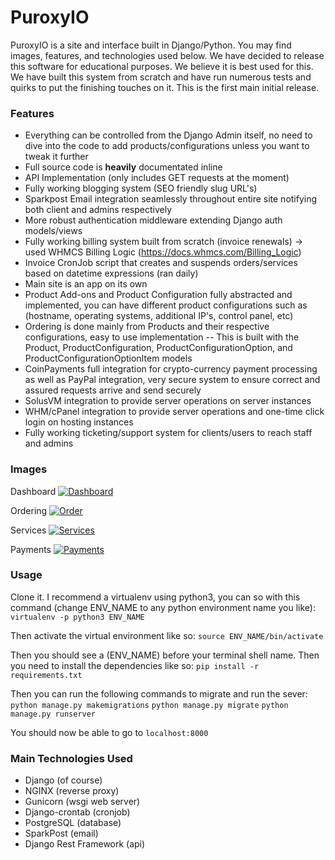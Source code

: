 # PuroxyIO
PuroxyIO is a site and interface built in Django/Python. You may find images, features, and technologies used below. We have decided to release this software for educational purposes. We believe it is best used for this. We have built this system from scratch and have run numerous tests and quirks to put the finishing touches on it. This is the first main initial release.

### Features
- Everything can be controlled from the Django Admin itself, no need to dive into the code to add products/configurations unless you want to tweak it further
- Full source code is **heavily** documentated inline
- API Implementation (only includes GET requests at the moment)
- Fully working blogging system (SEO friendly slug URL's)
- Sparkpost Email integration seamlessly throughout entire site notifying both client and admins respectively
- More robust authentication middleware extending Django auth models/views
- Fully working billing system built from scratch (invoice renewals) -> used WHMCS Billing Logic (https://docs.whmcs.com/Billing_Logic)
- Invoice CronJob script that creates and suspends orders/services based on datetime expressions (ran daily)
- Main site is an app on its own
- Product Add-ons and Product Configuration fully abstracted and implemented, you can have different product configurations such as (hostname, operating systems, additional IP's, control panel, etc)
- Ordering is done mainly from Products and their respective configurations, easy to use implementation
-- This is built with the Product, ProductConfiguration, ProductConfigurationOption, and ProductConfigurationOptionItem models
- CoinPayments full integration for crypto-currency payment processing as well as PayPal integration, very secure system to ensure correct and assured requests arrive and send securely
- SolusVM integration to provide server operations on server instances
- WHM/cPanel integration to provide server operations and one-time click login on hosting instances
- Fully working ticketing/support system for clients/users to reach staff and admins

### Images
Dashboard
[![Dashboard](https://i.imgur.com/tohuUxj.png "Dashboard")](https://i.imgur.com/tohuUxj.png "Dashboard")

Ordering
[![Order](https://i.imgur.com/nsRMGwr.png "Order")](https://i.imgur.com/nsRMGwr.png "Order")

Services
[![Services](https://i.imgur.com/IZaXpZk.png "Services")](https://i.imgur.com/IZaXpZk.png "Services")

Payments
[![Payments](https://i.imgur.com/YBblTyc.png "Payments")](https://i.imgur.com/YBblTyc.png "Payments")

### Usage
Clone it. I recommend a virtualenv using python3, you can so with this command (change ENV_NAME to any python environment name you like): 
    `virtualenv -p python3 ENV_NAME`
    
Then activate the virtual environment like so:
	`source ENV_NAME/bin/activate`

Then you should see a (ENV_NAME) before your terminal shell name.
Then you need to install the dependencies like so:
	`pip install -r requirements.txt`

Then you can run the following commands to migrate and run the sever:
	`python manage.py makemigrations`
	`python manage.py migrate`
	`python manage.py runserver`

You should now be able to go to `localhost:8000`


### Main Technologies Used
- Django (of course)
- NGINX (reverse proxy)
- Gunicorn (wsgi web server)
- Django-crontab (cronjob)
- PostgreSQL (database)
- SparkPost (email)
- Django Rest Framework (api)
